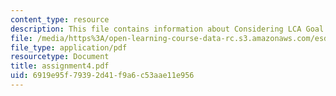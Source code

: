 ```yaml
---
content_type: resource
description: This file contains information about Considering LCA Goal & Scope.
file: /media/https%3A/open-learning-course-data-rc.s3.amazonaws.com/esd-123j-systems-perspectives-on-industrial-ecology-spring-2006/6919e95f79392d41f9a6c53aae11e956_assignment4.pdf
file_type: application/pdf
resourcetype: Document
title: assignment4.pdf
uid: 6919e95f-7939-2d41-f9a6-c53aae11e956
---
```

